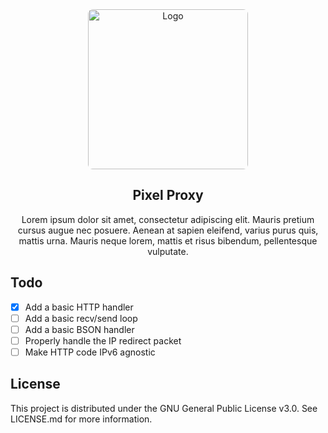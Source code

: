<div align="center">
  <img src="https://avatars.githubusercontent.com/u/111782432" alt="Logo" width="256" style="border-radius:3%">
</div>
 
<div align="center">

  ## Pixel Proxy
  
Lorem ipsum dolor sit amet, consectetur adipiscing elit. Mauris pretium cursus augue nec posuere. Aenean at sapien eleifend, varius purus quis, mattis urna. Mauris neque lorem, mattis et risus bibendum, pellentesque vulputate.
</div>

## Todo
- [x] Add a basic HTTP handler
- [ ] Add a basic recv/send loop
- [ ] Add a basic BSON handler
- [ ] Properly handle the IP redirect packet
- [ ] Make HTTP code IPv6 agnostic

## License
This project is distributed under the GNU General Public License v3.0. See LICENSE.md for more information.
